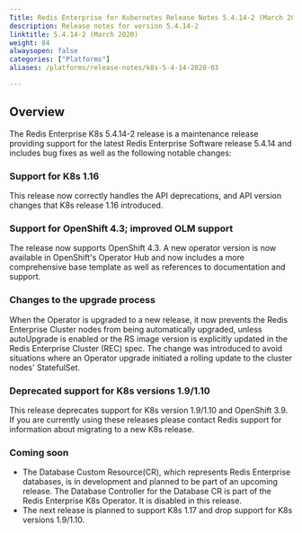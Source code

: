 ```yaml
---
Title: Redis Enterprise for Kubernetes Release Notes 5.4.14-2 (March 2020)
description: Release notes for version 5.4.14-2
linktitle: 5.4.14-2 (March 2020)
weight: 84
alwaysopen: false
categories: ["Platforms"]
aliases: /platforms/release-notes/k8s-5-4-14-2020-03

---
```

## Overview

The Redis Enterprise K8s 5.4.14-2 release is a maintenance release providing support for the latest Redis Enterprise Software release 5.4.14 and includes bug fixes as well as the following notable changes:

### Support for K8s 1.16

This release now correctly handles the API deprecations, and API version changes that K8s release 1.16 introduced.

### Support for OpenShift 4.3; improved OLM support

The release now supports OpenShift 4.3. A new operator version is now available in OpenShift's Operator Hub and now includes a more comprehensive base template as well as references to documentation and support.

### Changes to the upgrade process

When the Operator is upgraded to a new release, it now prevents the Redis Enterprise Cluster nodes from being automatically upgraded, unless autoUpgrade is enabled or the RS image version is explicitly updated in the Redis Enterprise Cluster (REC) spec. The change was introduced to avoid situations where an Operator upgrade initiated a rolling update to the cluster nodes' StatefulSet.

### Deprecated support for K8s versions 1.9/1.10

This release deprecates support for K8s version 1.9/1.10 and OpenShift 3.9. If you are currently using these releases please contact Redis support for information about migrating to a new K8s release.

### Coming soon

- The Database Custom Resource(CR), which represents Redis Enterprise databases, is in development and planned to be part of an upcoming release. The Database Controller for the Database CR is part of the Redis Enterprise K8s Operator. It is disabled in this release.
- The next release is planned to support K8s 1.17 and drop support for K8s versions 1.9/1.10.
